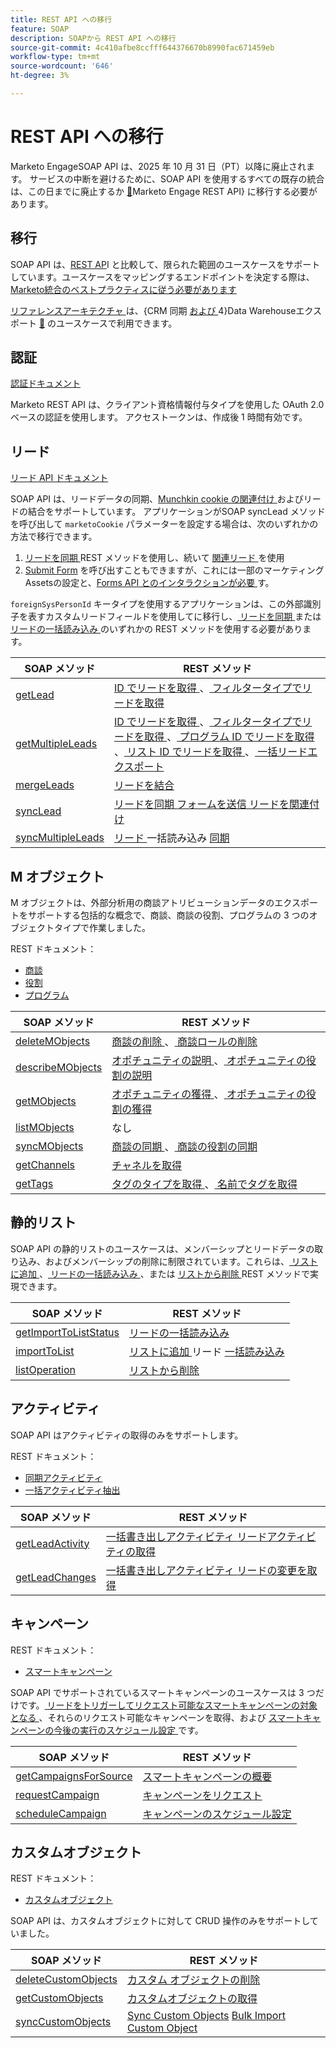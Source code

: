 ```yaml
---
title: REST API への移行
feature: SOAP
description: SOAPから REST API への移行
source-git-commit: 4c410afbe8ccfff644376670b8990fac671459eb
workflow-type: tm+mt
source-wordcount: '646'
ht-degree: 3%

---
```



# REST API への移行

Marketo EngageSOAP API は、2025 年 10 月 31 日（PT）以降に廃止されます。 サービスの中断を避けるために、SOAP API を使用するすべての既存の統合は、この日までに廃止するか [&#128279;](https://experienceleague.adobe.com/ja/docs/marketo-developer/marketo/rest/rest-api)Marketo Engage REST API&rbrace; に移行する必要があります。

## 移行

SOAP API は、[REST AP](https://experienceleague.adobe.com/ja/docs/marketo-developer/marketo/rest/rest-api)I と比較して、限られた範囲のユースケースをサポートしています。ユースケースをマッピングするエンドポイントを決定する際は、[Marketo統合のベストプラクティスに従う必要があります ](https://experienceleague.adobe.com/en/docs/marketo-developer/marketo/rest/marketo-integration-best-practices)

[ リファレンスアーキテクチャ ](https://experienceleague.adobe.com/en/docs/marketo-developer/marketo/rest/reference-architectures) は、{CRM 同期 [ および ](https://experienceleague.adobe.com/docs/marketo-developer/assets/sync-architecture-whitepaper.pdf?lang=en)4}Data Warehouseエクスポート [&#128279;](https://experienceleague.adobe.com/docs/marketo-developer/assets/reference_architecture.pdf?lang=en) のユースケースで利用できます。

## 認証

[ 認証ドキュメント ](https://experienceleague.adobe.com/en/docs/marketo-developer/marketo/rest/authentication)

Marketo REST API は、クライアント資格情報付与タイプを使用した OAuth 2.0 ベースの認証を使用します。 アクセストークンは、作成後 1 時間有効です。

## リード

[ リード API ドキュメント ](https://experienceleague.adobe.com/ja/docs/marketo-developer/marketo/rest/lead-database/leads)

SOAP API は、リードデータの同期、[Munchkin cookie の関連付け ](https://experienceleague.adobe.com/en/docs/marketo-developer/marketo/javascriptapi/leadtracking/lead-tracking) およびリードの結合をサポートしています。 アプリケーションがSOAP syncLead メソッドを呼び出して `marketoCookie` パラメーターを設定する場合は、次のいずれかの方法で移行できます。

1. [ リードを同期 ](https://developer.adobe.com/marketo-apis/api/mapi/#operation/syncLeadUsingPOST)REST メソッドを使用し、続いて [ 関連リード ](https://developer.adobe.com/marketo-apis/api/mapi/#operation/associateLeadUsingPOST) を使用
2. [Submit Form](https://experienceleague.adobe.com/en/docs/marketo-developer/marketo/rest/lead-database/leads&quot;%20\l%20&quot;submit-form) を呼び出すこともできますが、これには一部のマーケティングAssetsの設定と、[Forms API とのインタラクションが必要 ](https://experienceleague.adobe.com/en/docs/marketo-developer/marketo/rest/assets/forms) す。

`foreignSysPersonId` キータイプを使用するアプリケーションは、この外部識別子を表すカスタムリードフィールドを使用してに移行し、[ リードを同期 ](https://experienceleague.adobe.com/en/docs/marketo-developer/marketo/rest/lead-database/leads#create-and-update) または [ リードの一括読み込み ](https://experienceleague.adobe.com/en/docs/marketo-developer/marketo/rest/bulk-import/bulk-lead-import) のいずれかの REST メソッドを使用する必要があります。

| SOAP メソッド | REST メソッド |
| --- | --- |
| [getLead](https://experienceleague.adobe.com/en/docs/marketo-developer/marketo/soap/leads/getlead) | [ID でリードを取得 ](https://developer.adobe.com/marketo-apis/api/mapi/#operation/getLeadByIdUsingGET)、[ フィルタータイプでリードを取得 ](https://developer.adobe.com/marketo-apis/api/mapi/#operation/getLeadsByFilterUsingGET) |
| [getMultipleLeads](https://experienceleague.adobe.com/en/docs/marketo-developer/marketo/soap/leads/getmultipleleads) | [ID でリードを取得 ](https://developer.adobe.com/marketo-apis/api/mapi/#operation/getLeadByIdUsingGET)、[ フィルタータイプでリードを取得 ](https://developer.adobe.com/marketo-apis/api/mapi/#operation/getLeadsByFilterUsingGET)、[ プログラム ID でリードを取得 ](https://developer.adobe.com/marketo-apis/api/mapi/#operation/getLeadsByProgramIdUsingGET)、[ リスト ID でリードを取得 ](https://developer.adobe.com/marketo-apis/api/mapi/#operation/getLeadsByListIdUsingGET)、[ 一括リードエクスポート ](https://developer.adobe.com/marketo-apis/api/mapi/#tag/Bulk-Export-Leads) |
| [mergeLeads](https://experienceleague.adobe.com/en/docs/marketo-developer/marketo/soap/leads/mergeleads) | [ リードを結合 ](https://developer.adobe.com/marketo-apis/api/mapi/#operation/mergeLeadsUsingPOST) |
| [syncLead](https://experienceleague.adobe.com/en/docs/marketo-developer/marketo/soap/leads/synclead) | [ リードを同期 ](https://developer.adobe.com/marketo-apis/api/mapi/#operation/syncLeadUsingPOST) [ フォームを送信 ](https://developer.adobe.com/marketo-apis/api/mapi/#operation/SubmitFormUsingPOST) [ リードを関連付け ](https://developer.adobe.com/marketo-apis/api/mapi/#operation/associateLeadUsingPOST) |
| [syncMultipleLeads](https://experienceleague.adobe.com/en/docs/marketo-developer/marketo/soap/leads/syncmultipleleads) | [ リード ](https://developer.adobe.com/marketo-apis/api/mapi/#operation/syncLeadUsingPOST) 一括読み込み [ 同期 ](https://developer.adobe.com/marketo-apis/api/mapi/#tag/Bulk-Import-Leads) |

## M オブジェクト

M オブジェクトは、外部分析用の商談アトリビューションデータのエクスポートをサポートする包括的な概念で、商談、商談の役割、プログラムの 3 つのオブジェクトタイプで作業しました。

REST ドキュメント：

- [商談](https://experienceleague.adobe.com/ja/docs/marketo-developer/marketo/rest/lead-database/opportunities)
- [ 役割 ](https://experienceleague.adobe.com/en/docs/marketo-developer/marketo/rest/lead-database/opportunity-roles)
- [ プログラム ](https://experienceleague.adobe.com/ja/docs/marketo-developer/marketo/rest/assets/programs)

| SOAP メソッド | REST メソッド |
| --- | --- |
| [deleteMObjects](https://experienceleague.adobe.com/en/docs/marketo-developer/marketo/soap/marketo-objects/deletemobjects) | [ 商談の削除 ](https://developer.adobe.com/marketo-apis/api/mapi/#operation/deleteOpportunitiesUsingPOST)、[ 商談ロールの削除 ](https://developer.adobe.com/marketo-apis/api/mapi/#operation/deleteOpportunityRolesUsingPOST) |
| [describeMObjects](https://experienceleague.adobe.com/en/docs/marketo-developer/marketo/soap/marketo-objects/describemobject) | [ オポチュニティの説明 ](https://developer.adobe.com/marketo-apis/api/mapi/#operation/describeUsingGET_4)、[ オポチュニティの役割の説明 ](https://developer.adobe.com/marketo-apis/api/mapi/#operation/describeOpportunityRoleUsingGET) |
| [getMObjects](https://experienceleague.adobe.com/en/docs/marketo-developer/marketo/soap/marketo-objects/getmobjects) | [ オポチュニティの獲得 ](https://developer.adobe.com/marketo-apis/api/mapi/#operation/getOpportunitiesUsingGET)、[ オポチュニティの役割の獲得 ](https://developer.adobe.com/marketo-apis/api/mapi/#operation/describeOpportunityRoleUsingGET) |
| [listMObjects](https://experienceleague.adobe.com/en/docs/marketo-developer/marketo/soap/marketo-objects/listmobjects) | なし |
| [syncMObjects](https://experienceleague.adobe.com/en/docs/marketo-developer/marketo/soap/marketo-objects/syncmobjects) | [ 商談の同期 ](https://developer.adobe.com/marketo-apis/api/mapi/#operation/syncOpportunitiesUsingPOST)、[ 商談の役割の同期 ](https://developer.adobe.com/marketo-apis/api/mapi/#operation/syncOpportunityRolesUsingPOST) |
| [getChannels](https://experienceleague.adobe.com/en/docs/marketo-developer/marketo/soap/programs/getchannels) | [ チャネルを取得 ](https://developer.adobe.com/marketo-apis/api/asset/#operation/getAllChannelsUsingGET) |
| [getTags](https://experienceleague.adobe.com/en/docs/marketo-developer/marketo/soap/programs/gettags) | [ タグのタイプを取得 ](https://developer.adobe.com/marketo-apis/api/asset/#operation/getTagTypesUsingGET)、[ 名前でタグを取得 ](https://developer.adobe.com/marketo-apis/api/asset/#operation/getTagByNameUsingGET) |

## 静的リスト

SOAP API の静的リストのユースケースは、メンバーシップとリードデータの取り込み、およびメンバーシップの削除に制限されています。これらは、[ リストに追加 ](https://developer.adobe.com/marketo-apis/api/mapi/#operation/addLeadsToListUsingPOST)、[ リードの一括読み込み ](https://experienceleague.adobe.com/en/docs/marketo-developer/marketo/rest/bulk-import/bulk-lead-import)、または [ リストから削除 ](https://developer.adobe.com/marketo-apis/api/mapi/#operation/removeLeadsFromListUsingDELETE) REST メソッドで実現できます。

| SOAP メソッド | REST メソッド |
| --- | --- |
| [getImportToListStatus](https://experienceleague.adobe.com/en/docs/marketo-developer/marketo/soap/static-lists/getimporttoliststatus) | [ リードの一括読み込み ](https://developer.adobe.com/marketo-apis/api/mapi/#tag/Bulk-Import-Leads) |
| [importToList](https://experienceleague.adobe.com/en/docs/marketo-developer/marketo/soap/static-lists/importtolist) | [ リストに追加 ](https://developer.adobe.com/marketo-apis/api/mapi/#operation/addLeadsToListUsingPOST) リード [ 一括読み込み ](https://developer.adobe.com/marketo-apis/api/mapi/#tag/Bulk-Import-Leads) |
| [listOperation](https://experienceleague.adobe.com/en/docs/marketo-developer/marketo/soap/static-lists/listoperation) | [ リストから削除 ](https://developer.adobe.com/marketo-apis/api/mapi/#operation/removeLeadsFromListUsingDELETE) |

## アクティビティ

SOAP API はアクティビティの取得のみをサポートします。

REST ドキュメント：

- [ 同期アクティビティ ](https://experienceleague.adobe.com/en/docs/marketo-developer/marketo/rest/lead-database/activities)
- [ 一括アクティビティ抽出 ](https://experienceleague.adobe.com/en/docs/marketo-developer/marketo/rest/bulk-extract/bulk-activity-extract)

| SOAP メソッド | REST メソッド |
| --- | --- |
| [getLeadActivity](https://experienceleague.adobe.com/en/docs/marketo-developer/marketo/soap/activities/getleadactivity) | [ 一括書き出しアクティビティ ](https://developer.adobe.com/marketo-apis/api/mapi/#tag/Bulk-Export-Activities) [ リードアクティビティの取得 ](https://developer.adobe.com/marketo-apis/api/mapi/#operation/getLeadActivitiesUsingGET) |
| [getLeadChanges](https://experienceleague.adobe.com/en/docs/marketo-developer/marketo/soap/activities/getleadchanges) | [ 一括書き出しアクティビティ ](https://developer.adobe.com/marketo-apis/api/mapi/#tag/Bulk-Export-Activities) [ リードの変更を取得 ](https://developer.adobe.com/marketo-apis/api/mapi/#operation/getLeadChangesUsingGET) |

## キャンペーン

REST ドキュメント：

- [ スマートキャンペーン ](https://experienceleague.adobe.com/en/docs/marketo-developer/marketo/rest/assets/smart-campaigns&quot;%20\h%20HYPERLINK%20&quot;https://experienceleague.adobe.com/en/docs/marketo-developer/marketo/rest/assets/smart-campaigns)

SOAP API でサポートされているスマートキャンペーンのユースケースは 3 つだけです。[ リードをトリガーしてリクエスト可能なスマートキャンペーンの対象となる ](https://experienceleague.adobe.com/en/docs/marketo-developer/marketo/rest/assets/smart-campaigns#trigger)、それらのリクエスト可能なキャンペーンを取得、および [ スマートキャンペーンの今後の実行のスケジュール設定 ](https://experienceleague.adobe.com/en/docs/marketo-developer/marketo/rest/assets/smart-campaigns#schedule) です。

| SOAP メソッド | REST メソッド |
| --- | --- |
| [getCampaignsForSource](https://experienceleague.adobe.com/en/docs/marketo-developer/marketo/soap/campaigns/getcampaignsforsource) | [ スマートキャンペーンの概要 ](https://developer.adobe.com/marketo-apis/api/asset/#operation/getAllSmartCampaignsGET) |
| [requestCampaign](https://experienceleague.adobe.com/en/docs/marketo-developer/marketo/soap/campaigns/requestcampaign) | [ キャンペーンをリクエスト ](https://developer.adobe.com/marketo-apis/api/mapi/#operation/triggerCampaignUsingPOST) |
| [scheduleCampaign](https://experienceleague.adobe.com/en/docs/marketo-developer/marketo/soap/campaigns/schedulecampaign) | [ キャンペーンのスケジュール設定 ](https://developer.adobe.com/marketo-apis/api/mapi/#operation/scheduleCampaignUsingPOST) |

## カスタムオブジェクト

REST ドキュメント：

- [ カスタムオブジェクト ](https://experienceleague.adobe.com/en/docs/marketo-developer/marketo/rest/lead-database/custom-objects&quot;%20\h%20HYPERLINK%20&quot;https://experienceleague.adobe.com/en/docs/marketo-developer/marketo/rest/lead-database/custom-objects)

SOAP API は、カスタムオブジェクトに対して CRUD 操作のみをサポートしていました。

| SOAP メソッド | REST メソッド |
| --- | --- |
| [deleteCustomObjects](https://experienceleague.adobe.com/en/docs/marketo-developer/marketo/soap/custom-objects/deletecustomobjects) | [ カスタム オブジェクトの削除 ](https://developer.adobe.com/marketo-apis/api/mapi/#operation/deleteCustomObjectsUsingPOST) |
| [getCustomObjects](https://experienceleague.adobe.com/en/docs/marketo-developer/marketo/soap/custom-objects/getcustomobjects) | [ カスタムオブジェクトの取得 ](https://developer.adobe.com/marketo-apis/api/mapi/#operation/getCustomObjectsUsingGET) |
| [syncCustomObjects](https://experienceleague.adobe.com/en/docs/marketo-developer/marketo/soap/custom-objects/synccustomobjects) | [Sync Custom Objects](https://developer.adobe.com/marketo-apis/api/mapi/#operation/syncCustomObjectsUsingPOST) [Bulk Import Custom Object](https://experienceleague.adobe.com/en/docs/marketo-developer/marketo/rest/bulk-import/bulk-custom-object-import) |